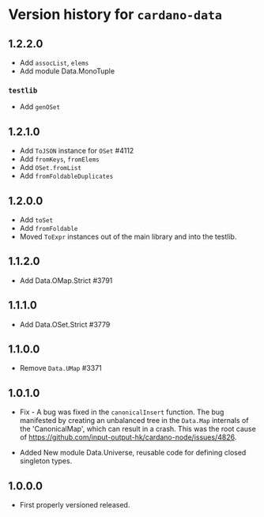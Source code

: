 # Version history for `cardano-data`

## 1.2.2.0

* Add `assocList`, `elems`
* Add module Data.MonoTuple

### `testlib`

* Add `genOSet`

## 1.2.1.0

* Add `ToJSON` instance for `OSet` #4112
* Add `fromKeys`, `fromElems`
* Add `OSet.fromList`
* Add `fromFoldableDuplicates`

## 1.2.0.0

* Add `toSet`
* Add `fromFoldable`
* Moved `ToExpr` instances out of the main library and into the testlib.

## 1.1.2.0

* Add Data.OMap.Strict #3791

## 1.1.1.0

* Add Data.OSet.Strict #3779

## 1.1.0.0

* Remove `Data.UMap` #3371

## 1.0.1.0

* Fix - A bug was fixed in the `canonicalInsert` function.
  The bug manifested by creating an unbalanced tree in the `Data.Map` internals of the
  'CanonicalMap', which can result in a crash.
  This was the root cause of https://github.com/input-output-hk/cardano-node/issues/4826.

* Added New module Data.Universe, reusable code for defining closed singleton types.

## 1.0.0.0

* First properly versioned released.
